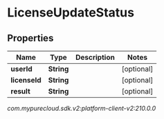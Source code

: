 # LicenseUpdateStatus


## Properties

| Name | Type | Description | Notes |
| ------------ | ------------- | ------------- | ------------- |
| **userId** | **String** |  |  [optional] |
| **licenseId** | **String** |  |  [optional] |
| **result** | **String** |  |  [optional] |




_com.mypurecloud.sdk.v2:platform-client-v2:210.0.0_
